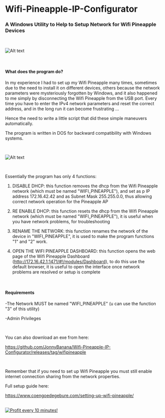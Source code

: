 # Wifi-Pineapple-IP-Configurator

<h3>A Windows Utility to Help to Setup Network for Wifi Pineapple Devices</h3>


<BR>

![Alt text](https://raw.githubusercontent.com/JonnyBanana/Pineapple-IP-Configurator/master/IMG/FondOrnateHellbender-small.gif)

<BR>


<h4>What does the program do?</h4>

In my experience I had to set up my Wifi Pineapple many times, sometimes due to the need to install it on different devices,
others because the network parameters were mysteriously forgotten by Windows, and it also happened to me simply by 
disconnecting the Wifi Pineapple from the USB port.
Every time you have to enter the IPv4 network parameters and reset the correct address,  and in the long run it can become frustrating ...

Hence the need to write a little script that did these simple maneuvers automatically.

The program is written in DOS for backward compatibility with Windows systems.

<BR>
 
![Alt text](https://raw.githubusercontent.com/JonnyBanana/Pineapple-IP-Configurator/master/IMG/pineapple-menu.PNG)
  
<BR>
  
Essentially the program has only 4 functions:

1. DISABLE DHCP: this function removes the dhcp from the Wifi Pineapple network (which must be named "WIFI_PINEAPPLE"), and
set as p IP address 172.16.42.42 and as Subnet Mask 255.255.0.0, thus allowing correct network operation for the Pineapple AP

2. RE ENABLE DHCP: this function resets the dhcp from the Wifi Pineapple network (which must be named "WIFI_PINEAPPLE"), 
it is useful when you have network problems, for troubleshooting

3. RENAME THE NETWORK: this function renames the network of the device in "WIFI_PINEAPPLE", it is used to make the program functions "1" and "2" work.

4. OPEN THE WIFI PINEAPPLE DASHBOARD: this function opens the web page of the Wifi Pineapple Dashboard (http://172.16.42.1:1471/#!/modules/Dashboard), 
to do this use the default browser, it is useful to open the interface once network problems are resolved or setup is complete

<BR>

<h4>Requirements</h4>

-The Network MUST be named "WIFI_PINEAPPLE" (u can use the function "3" of this utility)

-Admin Privileges

<BR>
 

You can also download an exe from here:

https://github.com/JonnyBanana/Wifi-Pineapple-IP-Configurator/releases/tag/wifipineapple

<BR>

Remember that if you need to set up Wifi Pineapple you must still enable internet connection sharing from the network properties.

Full setup guide here:

https://www.coengoedegebure.com/setting-up-wifi-pineapple/




</BR>

<a href="https://golden-farm.biz/?r=1673249" target="_blank">
<img src="https://golden-farm.biz/images/promo/en/728x90.gif"
alt="Profit every 10 minutes!"></a>



